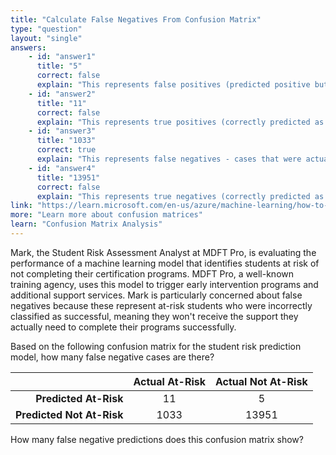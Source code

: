 ```yaml
---
title: "Calculate False Negatives From Confusion Matrix"
type: "question"
layout: "single"
answers:
    - id: "answer1"
      title: "5"
      correct: false
      explain: "This represents false positives (predicted positive but actually negative), not false negatives."
    - id: "answer2"
      title: "11"
      correct: false
      explain: "This represents true positives (correctly predicted as positive), not false negatives."
    - id: "answer3"
      title: "1033"
      correct: true
      explain: "This represents false negatives - cases that were actually positive but incorrectly predicted as negative (predicted 0 but actual 1)."
    - id: "answer4"
      title: "13951"
      correct: false
      explain: "This represents true negatives (correctly predicted as negative), not false negatives."
link: "https://learn.microsoft.com/en-us/azure/machine-learning/how-to-understand-automated-ml"
more: "Learn more about confusion matrices"
learn: "Confusion Matrix Analysis"
---
```


Mark, the Student Risk Assessment Analyst at MDFT Pro, is evaluating the performance of a machine learning model that identifies students at risk of not completing their certification programs. MDFT Pro, a well-known training agency, uses this model to trigger early intervention programs and additional support services. Mark is particularly concerned about false negatives because these represent at-risk students who were incorrectly classified as successful, meaning they won't receive the support they actually need to complete their programs successfully.

Based on the following confusion matrix for the student risk prediction model, how many false negative cases are there?

| | Actual At-Risk | Actual Not At-Risk |
|---------------:|:--------------:|:------------------:|
| **Predicted At-Risk** | 11 | 5 |
| **Predicted Not At-Risk** | 1033 | 13951 |

How many false negative predictions does this confusion matrix show?

